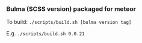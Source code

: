 ### Bulma (SCSS version) packaged for meteor

To build: `./scripts/build.sh [bulma version tag]`

E.g. `./scripts/build.sh 0.0.21`
